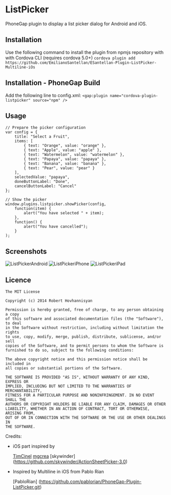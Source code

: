ListPicker
=============

PhoneGap plugin to display a list picker dialog for Android and iOS.

## Installation

Use the following command to install the plugin from npmjs repository with with Cordova CLI (requires cordova 5.0+)
```cordova plugin add https://github.com/EmilianoSantellan/ESantellan-Plugin-ListPicker-Multiline-iOs```  

## Installation - PhoneGap Build 

Add the following line to config.xml: 
```<gap:plugin name="cordova-plugin-listpicker" source="npm" />```

## Usage

    // Prepare the picker configuration
    var config = {
        title: "Select a Fruit", 
        items: [
            { text: "Orange", value: "orange" },
            { text: "Apple", value: "apple" },
            { text: "Watermelon", value: "watermelon" },
            { text: "Papaya", value: "papaya" },
            { text: "Banana", value: "banana" },
            { text: "Pear", value: "pear" }         
        ],
        selectedValue: "papaya",
        doneButtonLabel: "Done",
        cancelButtonLabel: "Cancel"
    };
    
    // Show the picker
    window.plugins.listpicker.showPicker(config, 
        function(item) { 
            alert("You have selected " + item);
        },
        function() { 
            alert("You have cancelled");
        }
    );

## Screenshots

![ListPickerAndroid](screenshots/android.png "ListPickerAndroid")
![ListPickeriPhone](screenshots/iphone1.png "ListPickeriPhone")
![ListPickeriPad](screenshots/ipad1.png "ListPickeriPad")

## Licence

    The MIT License

    Copyright (c) 2014 Robert Hovhannisyan

    Permission is hereby granted, free of charge, to any person obtaining a copy
    of this software and associated documentation files (the "Software"), to deal
    in the Software without restriction, including without limitation the rights
    to use, copy, modify, merge, publish, distribute, sublicense, and/or sell
    copies of the Software, and to permit persons to whom the Software is
    furnished to do so, subject to the following conditions:

    The above copyright notice and this permission notice shall be included in
    all copies or substantial portions of the Software.

    THE SOFTWARE IS PROVIDED "AS IS", WITHOUT WARRANTY OF ANY KIND, EXPRESS OR
    IMPLIED, INCLUDING BUT NOT LIMITED TO THE WARRANTIES OF MERCHANTABILITY,
    FITNESS FOR A PARTICULAR PURPOSE AND NONINFRINGEMENT. IN NO EVENT SHALL THE
    AUTHORS OR COPYRIGHT HOLDERS BE LIABLE FOR ANY CLAIM, DAMAGES OR OTHER
    LIABILITY, WHETHER IN AN ACTION OF CONTRACT, TORT OR OTHERWISE, ARISING FROM,
    OUT OF OR IN CONNECTION WITH THE SOFTWARE OR THE USE OR OTHER DEALINGS IN
    THE SOFTWARE.

Credits:

* iOS part inspired by 
  
  [TimCinel](https://github.com/TimCinel/ActionSheetPicker) 
  [mgcrea](https://github.com/mgcrea/cordova-pickerview)
  [skywinder] (https://github.com/skywinder/ActionSheetPicker-3.0)
  
* Inspired by Multiline in iOS from Pablo Rian

  [PabloRian] (https://github.com/pablorian/PhoneGap-Plugin-ListPicker.git)
